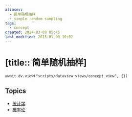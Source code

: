 ```yaml
---
aliases:
  - 简单随机抽样
  - simple random sampling
tags:
  - concept
created: 2024-03-09 05:45
last_modified: 2025-01-09 10:02
---
```


# [title:: 简单随机抽样]

```dataviewjs
await dv.view("scripts/dataview_views/concept_view", {})
```

## Topics

- [统计学](_statistics_.md)
- [概率论](_probability_theory_.md)
